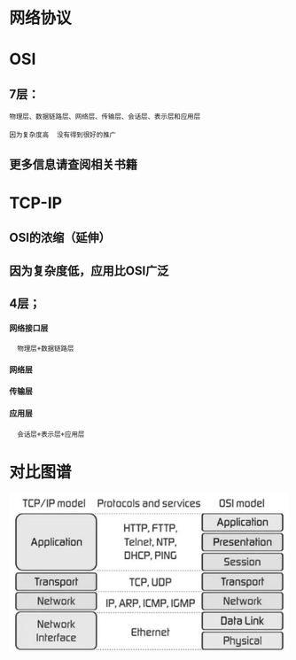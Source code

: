 # 网络协议
# OSI
## 7层：
    物理层、数据链路层、网络层、传输层、会话层、表示层和应用层
    
    因为复杂度高  没有得到很好的推广
## 更多信息请查阅相关书籍

# TCP-IP
## OSI的浓缩（延伸）
## 因为复杂度低，应用比OSI广泛
## 4层；
#### 网络接口层
      物理层+数据链路层
#### 网络层 
#### 传输层 
#### 应用层
      会话层+表示层+应用层

# 对比图谱

![](pic/6.jpg)

# 